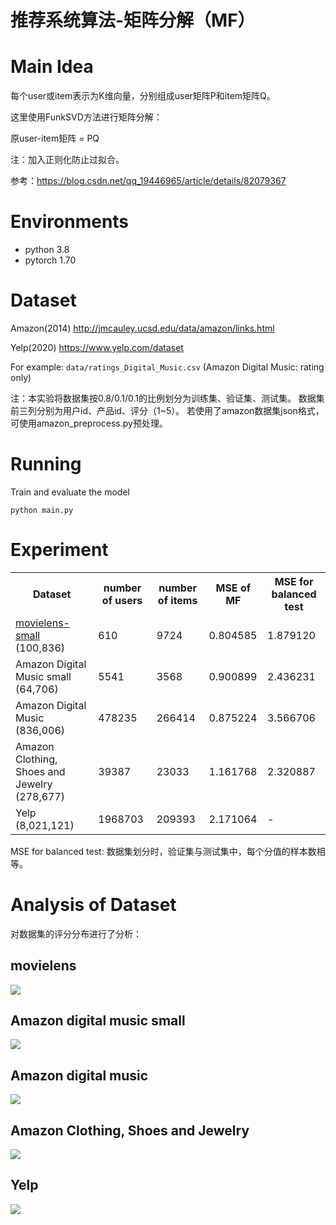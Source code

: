 
# 推荐系统算法-矩阵分解（MF）

# Main Idea

每个user或item表示为K维向量，分别组成user矩阵P和item矩阵Q。

这里使用FunkSVD方法进行矩阵分解：

原user-item矩阵 = PQ

注：加入正则化防止过拟合。

参考：https://blog.csdn.net/qq_19446965/article/details/82079367

# Environments
+ python 3.8
+ pytorch 1.70

# Dataset

Amazon(2014) http://jmcauley.ucsd.edu/data/amazon/links.html

Yelp(2020) https://www.yelp.com/dataset

For example:
`data/ratings_Digital_Music.csv` (Amazon Digital Music: rating only)

注：本实验将数据集按0.8/0.1/0.1的比例划分为训练集、验证集、测试集。
数据集前三列分别为用户id、产品id、评分（1~5）。
若使用了amazon数据集json格式，可使用amazon_preprocess.py预处理。

# Running
Train and evaluate the model
```
python main.py
```

# Experiment
<table align="center">
    <tr>
        <th>Dataset</th>
        <th>number of users</th>
        <th>number of items</th>
        <th>MSE of MF</th>
        <th>MSE for balanced test</th>
    </tr>
    <tr>
        <td><a href="http://files.grouplens.org/datasets/movielens/ml-latest-small.zip">movielens-small</a> (100,836)</td>
        <td>610</td>
        <td>9724</td>
        <td>0.804585</td>
        <td>1.879120</td>
    </tr>
    <tr>
        <td>Amazon Digital Music small (64,706)</td>
        <td>5541</td>
        <td>3568</td>
        <td>0.900899</td>
        <td>2.436231</td>
    </tr>
    <tr>
        <td>Amazon Digital Music (836,006)</td>
        <td>478235</td>
        <td>266414</td>
        <td>0.875224</td>
        <td>3.566706</td>
    </tr>
    <tr>
        <td>Amazon Clothing, Shoes and Jewelry (278,677)</td>
        <td>39387</td>
        <td>23033</td>
        <td>1.161768</td>
        <td>2.320887</td>
    </tr>
    <tr>
        <td>Yelp (8,021,121)</td>
        <td>1968703</td>
        <td>209393</td>
        <td>2.171064</td>
        <td>-</td>
    </tr>
</table>

MSE for balanced test: 数据集划分时，验证集与测试集中，每个分值的样本数相等。

# Analysis of Dataset

对数据集的评分分布进行了分析：
## movielens
<img src="data/image/movielens.png" align="middle">

## Amazon digital music small
<img src="data/image/amazon_music_5.png" align="middle">

## Amazon digital music
<img src="data/image/amazon_digital_music.png" align="middle">

## Amazon Clothing, Shoes and Jewelry
<img src="data/image/amazon_CSJ.png" align="middle">

## Yelp
<img src="data/image/yelp_rating.png" align="middle">